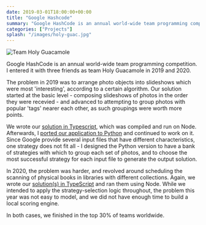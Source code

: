 ```yaml
---
date: 2019-03-01T18:00:00+00:00
title: "Google Hashcode"
summary: "Google HashCode is an annual world-wide team programming competition. I entered it with three friends as team Holy Guacamole in 2019 and 2020."
categories: ["Projects"]
splash: "/images/holy-guac.jpg"
---
```


![Team Holy Guacamole](/images/holy-guac.jpg "Team Holy Guacamole")

Google HashCode is an annual world-wide team programming competition. I entered it with three friends as team Holy Guacamole in 2019 and 2020.

The problem in 2019 was to arrange photo objects into slideshows which were most 'interesting', according to a certain algorithm. Our solution started at the basic level - composing slideshows of photos in the order they were recevied - and advanced to attempting to group photos with popular 'tags' nearer each other, as such groupings were worth more points.

We wrote our [solution in Typescript](https://github.com/Danjb1/google-hashcode-2019), which was compiled and run on Node. Afterwards, I [ported our application to Python](https://github.com/esummers1/hashcode19) and continued to work on it. Since Google provide several input files that have different characteristics, one strategy does not fit all - I designed the Python version to have a bank of strategies with which to group each set of photos, and to choose the most successful strategy for each input file to generate the output solution.

In 2020, the problem was harder, and revolved around scheduling the scanning of physical books in libraries with different collections. Again, we wrote our [solution(s) in TypeScript](https://github.com/esummers1/hashcode-2020) and ran them using Node. While we intended to apply the strategy-selection logic throughout, the problem this year was not easy to model, and we did not have enough time to build a local scoring engine.

In both cases, we finished in the top 30% of teams worldwide.
